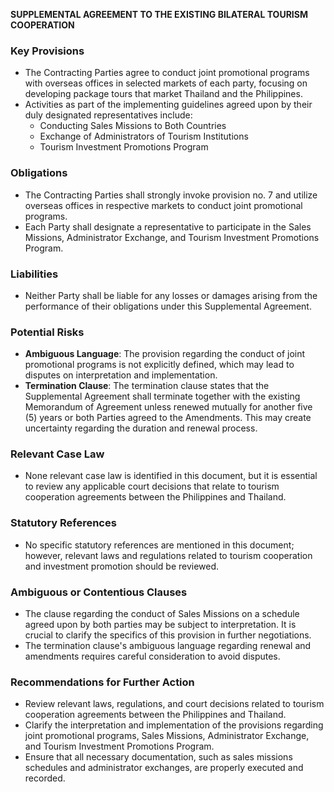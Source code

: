 **SUPPLEMENTAL AGREEMENT TO THE EXISTING BILATERAL TOURISM COOPERATION**

### **Key Provisions**

* The Contracting Parties agree to conduct joint promotional programs with overseas offices in selected markets of each party, focusing on developing package tours that market Thailand and the Philippines.
* Activities as part of the implementing guidelines agreed upon by their duly designated representatives include:
	+ Conducting Sales Missions to Both Countries
	+ Exchange of Administrators of Tourism Institutions
	+ Tourism Investment Promotions Program

### **Obligations**

* The Contracting Parties shall strongly invoke provision no. 7 and utilize overseas offices in respective markets to conduct joint promotional programs.
* Each Party shall designate a representative to participate in the Sales Missions, Administrator Exchange, and Tourism Investment Promotions Program.

### **Liabilities**

* Neither Party shall be liable for any losses or damages arising from the performance of their obligations under this Supplemental Agreement.

### **Potential Risks**

* **Ambiguous Language**: The provision regarding the conduct of joint promotional programs is not explicitly defined, which may lead to disputes on interpretation and implementation.
* **Termination Clause**: The termination clause states that the Supplemental Agreement shall terminate together with the existing Memorandum of Agreement unless renewed mutually for another five (5) years or both Parties agreed to the Amendments. This may create uncertainty regarding the duration and renewal process.

### **Relevant Case Law**

* None relevant case law is identified in this document, but it is essential to review any applicable court decisions that relate to tourism cooperation agreements between the Philippines and Thailand.

### **Statutory References**

* No specific statutory references are mentioned in this document; however, relevant laws and regulations related to tourism cooperation and investment promotion should be reviewed.

### **Ambiguous or Contentious Clauses**

* The clause regarding the conduct of Sales Missions on a schedule agreed upon by both parties may be subject to interpretation. It is crucial to clarify the specifics of this provision in further negotiations.
* The termination clause's ambiguous language regarding renewal and amendments requires careful consideration to avoid disputes.

### **Recommendations for Further Action**

* Review relevant laws, regulations, and court decisions related to tourism cooperation agreements between the Philippines and Thailand.
* Clarify the interpretation and implementation of the provisions regarding joint promotional programs, Sales Missions, Administrator Exchange, and Tourism Investment Promotions Program.
* Ensure that all necessary documentation, such as sales missions schedules and administrator exchanges, are properly executed and recorded.